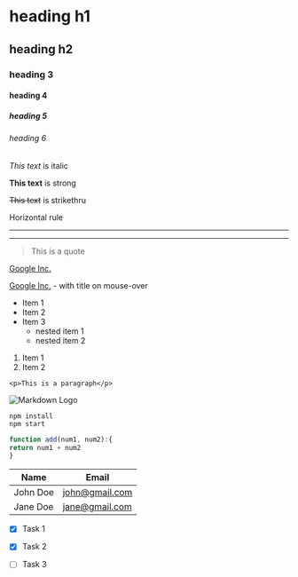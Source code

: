 # heading h1
## heading h2
### heading 3
#### heading 4
##### heading 5
###### heading 6

*This text* is italic

**This text** is strong

~~This text~~ is strikethru

Horizontal rule
___
---

> This is a quote

[Google Inc.](google.com)

[Google Inc.](google.com "Google")  - with title on mouse-over

<!-- UL -->
* Item 1
* Item 2
* Item 3
    * nested item 1
    * nested item 2

<!-- OL -->
1. Item 1
1. Item 2

<!-- Inline code block -->
`<p>This is a paragraph</p>`

<!-- Images -->
![Markdown Logo](https://markdown-here.com/img/icon256.png)

<!-- GitHub Markdown -->

<!-- Codeblocks -->
```
npm install
npm start
```

```javascript
function add(num1, num2):{
return num1 + num2
}
```

<!-- Tables -->
<!-- Tables -->
| Name     | Email          |
| -------- | -------------- |
| John Doe | john@gmail.com |
| Jane Doe | jane@gmail.com |

<!-- Task List -->
* [x] Task 1
* [x] Task 2
* [ ] Task 3




